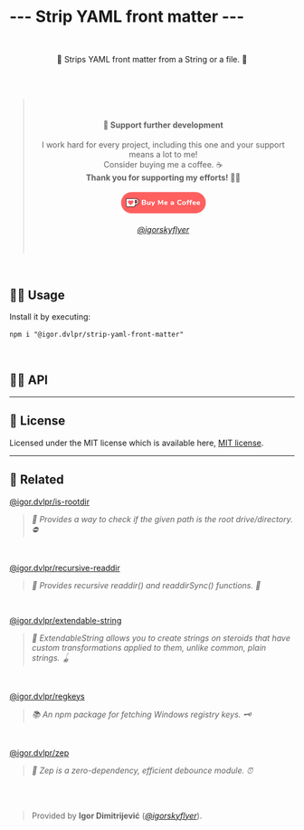 # \-\-\- Strip YAML front matter \-\-\-

<br>

<p align="center">
	🦓 Strips YAML front matter from a String or a file. 👾
</p>

<br>
<br>

<div align="center">
	<blockquote>
		<br>
		<h4>💖 Support further development</h4>
		<span>I work hard for every project, including this one and your support means a lot to me!
		<br>
		Consider buying me a coffee. ☕
		<br>
		<strong>Thank you for supporting my efforts! 🙏😊</strong></span>
		<br>
		<br>
		<a href="https://ko-fi.com/igorskyflyer" target="_blank"><img src="https://raw.githubusercontent.com/igorskyflyer/igorskyflyer/main/assets/ko-fi.png" alt="Donate to igorskyflyer" width="150"></a>
		<br>
		<br>
		<a href="https://github.com/igorskyflyer"><em>@igorskyflyer</em></a>
		<br>
		<br>
		<br>
	</blockquote>
</div>

<br>

## 🕵🏼 Usage

Install it by executing:

```shell
npm i "@igor.dvlpr/strip-yaml-front-matter"
```

<br>

## 🤹🏼 API

---

## 🪪 License

Licensed under the MIT license which is available here, [MIT license](https://github.com/igorskyflyer/npm-strip-yaml-front-matter/blob/main/LICENSE).

---

## 🧬 Related

[@igor.dvlpr/is-rootdir](https://www.npmjs.com/package/@igor.dvlpr/is-rootdir)

> _🔼 Provides a way to check if the given path is the root drive/directory. ⛔_

<br>

[@igor.dvlpr/recursive-readdir](https://www.npmjs.com/package/@igor.dvlpr/recursive-readdir)

> _📖 Provides recursive readdir() and readdirSync() functions. 📁_

<br>

[@igor.dvlpr/extendable-string](https://www.npmjs.com/package/@igor.dvlpr/extendable-string)

> _🦀 ExtendableString allows you to create strings on steroids that have custom transformations applied to them, unlike common, plain strings. 🪀_

<br>

[@igor.dvlpr/regkeys](https://www.npmjs.com/package/@igor.dvlpr/regkeys)

> _📚 An npm package for fetching Windows registry keys. 🗝_

<br>

[@igor.dvlpr/zep](https://www.npmjs.com/package/@igor.dvlpr/zep)

> _🧠 Zep is a zero-dependency, efficient debounce module. ⏰_

<br>
<br>

>
> Provided by **Igor Dimitrijević** ([*@igorskyflyer*](https://github.com/igorskyflyer/)).
>
